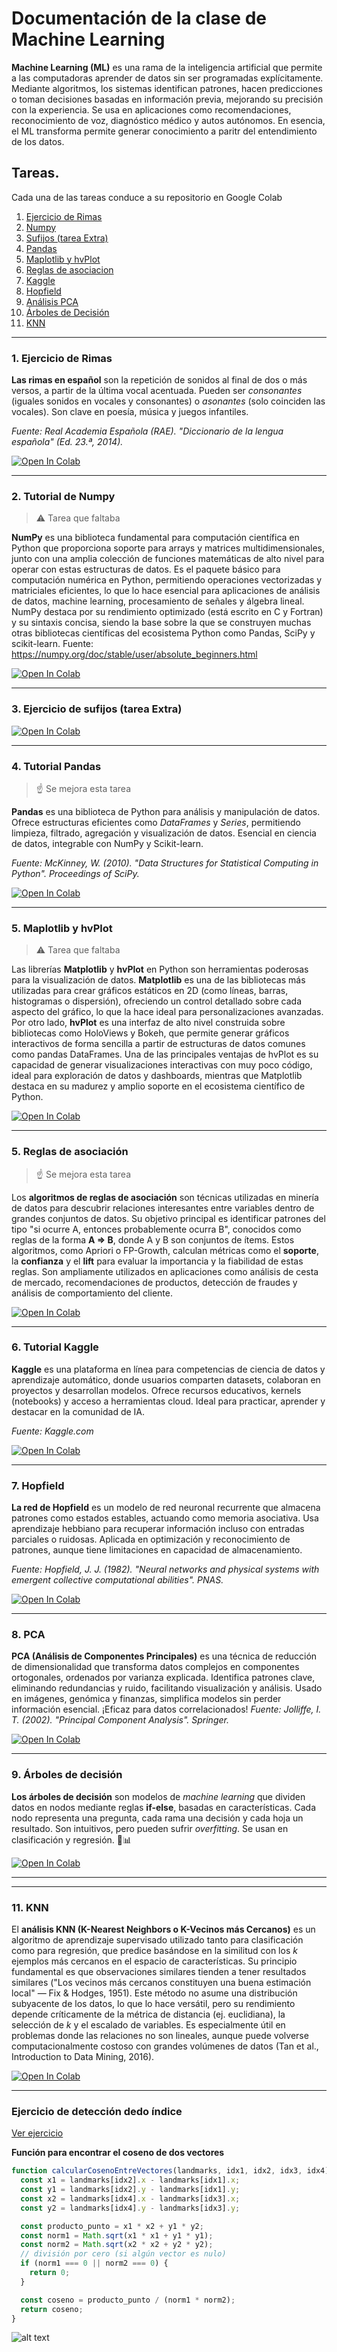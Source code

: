 # Documentación de la clase de Machine Learning

**Machine Learning (ML)** es una rama de la inteligencia artificial que permite a las computadoras aprender de datos sin ser programadas explícitamente. Mediante algoritmos, los sistemas identifican patrones, hacen predicciones o toman decisiones basadas en información previa, mejorando su precisión con la experiencia. Se usa en aplicaciones como recomendaciones, reconocimiento de voz, diagnóstico médico y autos autónomos. En esencia, el ML transforma permite generar conocimiento a paritr del entendimiento de los datos.

## Tareas.

Cada una de las tareas conduce a su repositorio en Google Colab

1. [Ejercicio de Rimas](#rimas)
2. [Numpy](#numpy)
3. [Sufijos (tarea Extra)](#sufijos)
4. [Pandas](#pandas)
5. [Maplotlib y hvPlot](#maplotlib)
6. [Reglas de asociacion](#asociacion)
7. [Kaggle](#kaggle)
8. [Hopfield](#hopfield)
9. [Análisis PCA](#pca)
10. [Árboles de Decisión](#arboles)
11. [KNN](#knn)

---

### 1. Ejercicio de Rimas <a name="rimas"></a>

**Las rimas en español** son la repetición de sonidos al final de dos o más versos, a partir de la última vocal acentuada. Pueden ser _consonantes_ (iguales sonidos en vocales y consonantes) o _asonantes_ (solo coinciden las vocales). Son clave en poesía, música y juegos infantiles.

_Fuente: Real Academia Española (RAE). "Diccionario de la lengua española" (Ed. 23.ª, 2014)._

[![Open In Colab](https://colab.research.google.com/assets/colab-badge.svg)](https://colab.research.google.com/github/ivankarrillin/ML_Doc/blob/main/1_rimas/ejercicio_rimas.ipynb)

---

### 2. Tutorial de Numpy <a name="numpy"></a>

> :warning: Tarea que faltaba

**NumPy** es una biblioteca fundamental para computación científica en Python que proporciona soporte para arrays y matrices multidimensionales, junto con una amplia colección de funciones matemáticas de alto nivel para operar con estas estructuras de datos. Es el paquete básico para computación numérica en Python, permitiendo operaciones vectorizadas y matriciales eficientes, lo que lo hace esencial para aplicaciones de análisis de datos, machine learning, procesamiento de señales y álgebra lineal. NumPy destaca por su rendimiento optimizado (está escrito en C y Fortran) y su sintaxis concisa, siendo la base sobre la que se construyen muchas otras bibliotecas científicas del ecosistema Python como Pandas, SciPy y scikit-learn. Fuente: https://numpy.org/doc/stable/user/absolute_beginners.html

[![Open In Colab](https://colab.research.google.com/assets/colab-badge.svg)](https://colab.research.google.com/github/ivankarrillin/ML_Doc/blob/main/2_numpy/numpy.ipynb)

---

### 3. Ejercicio de sufijos (tarea Extra) <a name="sufijos"></a>

[![Open In Colab](https://colab.research.google.com/assets/colab-badge.svg)](https://colab.research.google.com/github/ivankarrillin/ML_Doc/blob/main/3_sufijos/ejercicio_sufijos.ipynb)

---

### 4. Tutorial Pandas <a name="pandas"></a>

> :point_up: Se mejora esta tarea

**Pandas** es una biblioteca de Python para análisis y manipulación de datos. Ofrece estructuras eficientes como _DataFrames_ y _Series_, permitiendo limpieza, filtrado, agregación y visualización de datos. Esencial en ciencia de datos, integrable con NumPy y Scikit-learn.

_Fuente: McKinney, W. (2010). "Data Structures for Statistical Computing in Python". Proceedings of SciPy._

[![Open In Colab](https://colab.research.google.com/assets/colab-badge.svg)](https://colab.research.google.com/github/ivankarrillin/ML_Doc/blob/main/4_pandas/tutorial_pandas.ipynb)

---

### 5. Maplotlib y hvPlot <a name="maplotlib"></a>

> :warning: Tarea que faltaba

Las librerías **Matplotlib** y **hvPlot** en Python son herramientas poderosas para la visualización de datos. **Matplotlib** es una de las bibliotecas más utilizadas para crear gráficos estáticos en 2D (como líneas, barras, histogramas o dispersión), ofreciendo un control detallado sobre cada aspecto del gráfico, lo que la hace ideal para personalizaciones avanzadas. Por otro lado, **hvPlot** es una interfaz de alto nivel construida sobre bibliotecas como HoloViews y Bokeh, que permite generar gráficos interactivos de forma sencilla a partir de estructuras de datos comunes como pandas DataFrames. Una de las principales ventajas de hvPlot es su capacidad de generar visualizaciones interactivas con muy poco código, ideal para exploración de datos y dashboards, mientras que Matplotlib destaca en su madurez y amplio soporte en el ecosistema científico de Python.

[![Open In Colab](https://colab.research.google.com/assets/colab-badge.svg)](https://colab.research.google.com/github/ivankarrillin/ML_Doc/blob/main/5_maplotlib/librerias_graficas.ipynb)

---

### 5. Reglas de asociación <a name="asociacion"></a>

> :point_up: Se mejora esta tarea

Los **algoritmos de reglas de asociación** son técnicas utilizadas en minería de datos para descubrir relaciones interesantes entre variables dentro de grandes conjuntos de datos. Su objetivo principal es identificar patrones del tipo "si ocurre A, entonces probablemente ocurra B", conocidos como reglas de la forma **A ⇒ B**, donde A y B son conjuntos de ítems. Estos algoritmos, como Apriori o FP-Growth, calculan métricas como el **soporte**, la **confianza** y el **lift** para evaluar la importancia y la fiabilidad de estas reglas. Son ampliamente utilizados en aplicaciones como análisis de cesta de mercado, recomendaciones de productos, detección de fraudes y análisis de comportamiento del cliente.

[![Open In Colab](https://colab.research.google.com/assets/colab-badge.svg)](https://colab.research.google.com/github/ivankarrillin/ML_Doc/blob/main/5_reglas_asociacion/reglas_asociacion.ipynb)

---

### 6. Tutorial Kaggle <a name="kaggle"></a>

**Kaggle** es una plataforma en línea para competencias de ciencia de datos y aprendizaje automático, donde usuarios comparten datasets, colaboran en proyectos y desarrollan modelos. Ofrece recursos educativos, kernels (notebooks) y acceso a herramientas cloud. Ideal para practicar, aprender y destacar en la comunidad de IA.

_Fuente: Kaggle.com_

[![Open In Colab](https://colab.research.google.com/assets/colab-badge.svg)](https://colab.research.google.com/github/ivankarrillin/ML_Doc/blob/main/6_kaggle/tutorial_kaggle.ipynb)

---

### 7. Hopfield <a name="hopfield"></a>

**La red de Hopfield** es un modelo de red neuronal recurrente que almacena patrones como estados estables, actuando como memoria asociativa. Usa aprendizaje hebbiano para recuperar información incluso con entradas parciales o ruidosas. Aplicada en optimización y reconocimiento de patrones, aunque tiene limitaciones en capacidad de almacenamiento.

_Fuente: Hopfield, J. J. (1982). "Neural networks and physical systems with emergent collective computational abilities". PNAS._

[![Open In Colab](https://colab.research.google.com/assets/colab-badge.svg)](https://colab.research.google.com/github/ivankarrillin/ML_Doc/blob/main/7_hopfield/Hopfield.ipynb)

---

### 8. PCA <a name="pca"></a>

**PCA (Análisis de Componentes Principales)** es una técnica de reducción de dimensionalidad que transforma datos complejos en componentes ortogonales, ordenados por varianza explicada. Identifica patrones clave, eliminando redundancias y ruido, facilitando visualización y análisis. Usado en imágenes, genómica y finanzas, simplifica modelos sin perder información esencial. ¡Eficaz para datos correlacionados!
_Fuente: Jolliffe, I. T. (2002). "Principal Component Analysis". Springer._

[![Open In Colab](https://colab.research.google.com/assets/colab-badge.svg)](https://colab.research.google.com/github/ivankarrillin/ML_Doc/blob/main/8_analisis_pca/PCA.ipynb)

---

### 9. Árboles de decisión <a name="arboles"></a>

**Los árboles de decisión** son modelos de _machine learning_ que dividen datos en nodos mediante reglas **if-else**, basadas en características. Cada nodo representa una pregunta, cada rama una decisión y cada hoja un resultado. Son intuitivos, pero pueden sufrir _overfitting_. Se usan en clasificación y regresión. 🌳📊

[![Open In Colab](https://colab.research.google.com/assets/colab-badge.svg)](https://colab.research.google.com/github/ivankarrillin/ML_Doc/blob/main/9_arboles_decision/decision_tree.ipynb)

---

---

### 11. KNN <a name="knn"></a>

El **análisis KNN (K-Nearest Neighbors o K-Vecinos más Cercanos)** es un algoritmo de aprendizaje supervisado utilizado tanto para clasificación como para regresión, que predice basándose en la similitud con los _k_ ejemplos más cercanos en el espacio de características. Su principio fundamental es que observaciones similares tienden a tener resultados similares ("Los vecinos más cercanos constituyen una buena estimación local" — Fix & Hodges, 1951). Este método no asume una distribución subyacente de los datos, lo que lo hace versátil, pero su rendimiento depende críticamente de la métrica de distancia (ej. euclidiana), la selección de _k_ y el escalado de variables. Es especialmente útil en problemas donde las relaciones no son lineales, aunque puede volverse computacionalmente costoso con grandes volúmenes de datos (Tan et al., Introduction to Data Mining, 2016).

[![Open In Colab](https://colab.research.google.com/assets/colab-badge.svg)](https://colab.research.google.com/github/ivankarrillin/ML_Doc/blob/main/10_KNN_ejercicio/ejercicio.ipynb)

---

### Ejercicio de detección dedo índice

[Ver ejercicio](https://ivankarrillin.github.io/ML_Doc/vision_computer/Hand_Detection_LandMark_IvanCarrillo.html)

**Función para encontrar el coseno de dos vectores**

```javascript
function calcularCosenoEntreVectores(landmarks, idx1, idx2, idx3, idx4) {
  const x1 = landmarks[idx2].x - landmarks[idx1].x;
  const y1 = landmarks[idx2].y - landmarks[idx1].y;
  const x2 = landmarks[idx4].x - landmarks[idx3].x;
  const y2 = landmarks[idx4].y - landmarks[idx3].y;

  const producto_punto = x1 * x2 + y1 * y2;
  const norm1 = Math.sqrt(x1 * x1 + y1 * y1);
  const norm2 = Math.sqrt(x2 * x2 + y2 * y2);
  // división por cero (si algún vector es nulo)
  if (norm1 === 0 || norm2 === 0) {
    return 0;
  }

  const coseno = producto_punto / (norm1 * norm2);
  return coseno;
}
```

![alt text](image.png)

